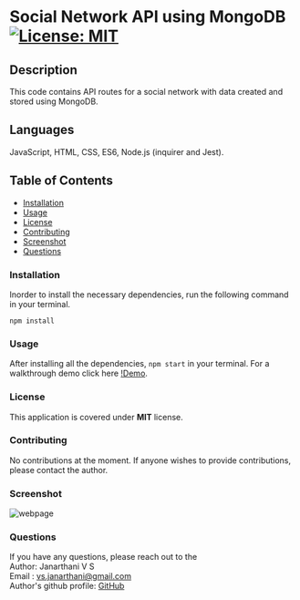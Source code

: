 
# Social Network API using MongoDB [![License: MIT](https://img.shields.io/badge/License-MIT-yellow.svg)](https://opensource.org/licenses/MIT)

## Description
This code contains API routes for a social network with data created and stored using MongoDB.

## Languages
JavaScript, HTML, CSS, ES6, Node.js (inquirer and Jest).

## Table of Contents
* [Installation](#Installation)
* [Usage](#Usage)
* [License](#License)
* [Contributing](#Contributing)
* [Screenshot](#Screenshot)
* [Questions](#Questions)

### Installation
Inorder to install the necessary dependencies, run the following command in your terminal.

```npm install```

### Usage
After installing all the dependencies, ```npm start``` in your terminal. For a walkthrough demo click here [!Demo](https://drive.google.com/file/d/1jQFgL2msM3HRR-pW9IqJ0aA0WHYgyPLE/view).

### License
This application is covered under **MIT** license.

### Contributing 
No contributions at the moment. If anyone wishes to provide contributions, please contact the author.

### Screenshot
![webpage](./assets/)

### Questions
If you have any questions, please reach out to the<br>
Author: Janarthani V S <br>
Email : <vs.janarthani@gmail.com> <br>
Author's github profile: [GitHub](https://github.com/vsjanarthani)
